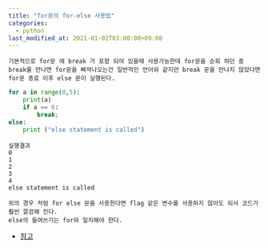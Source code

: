 ```yaml
---
title: "for문의 for-else 사용법"
categories: 
  - python
last_modified_at: 2021-01-02T03:00:00+09:00
---
```


    기본적으로 for문 에 break 가 포함 되어 있을때 사용가능한데 for문을 순회 하던 중
    break를 만나면 for문을 빠져나오는건 일반적인 언어와 같지만 break 문을 만나지 않았다면
    for문 종료 이후 else 문이 실행된다.

```python
for a in range(0,5):
    print(a)
    if a == 6:
        break;
else:
    print ("else statement is called")
```
    
    실행결과 
    0
    1
    2
    3
    4
    else statement is called
    
    위의 경우 처럼 for else 문을 사용한다면 flag 같은 변수를 사용하지 않아도 되서 코드가 훨씬 깔끔해 진다.
    else의 들여쓰기는 for와 일치해야 한다.

- [참고](http://www.mukgee.com/?p=93)